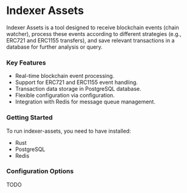 # Indexer Assets

Indexer Assets is a tool designed to receive blockchain events (chain watcher), process these events according to different strategies (e.g., ERC721 and ERC1155 transfers), and save relevant transactions in a database for further analysis or query.

### Key Features

- Real-time blockchain event processing.
- Support for ERC721 and ERC1155 event handling.
- Transaction data storage in PostgreSQL database.
- Flexible configuration via configuration.
- Integration with Redis for message queue management.

### Getting Started

To run indexer-assets, you need to have installed:

- Rust
- PostgreSQL
- Redis

### Configuration Options

TODO

